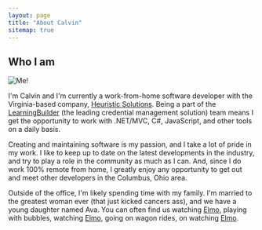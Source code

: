 ```yaml
---
layout: page
title: "About Calvin"
sitemap: true
---
```


## Who I am
![Me!](https://gravatar.com/avatar/a1c6325a95a54f6321b05edb40490f57?s=300)

I'm Calvin and I'm currently a work-from-home software developer with the Virginia-based company, [Heuristic Solutions](http://www.heuristics.net). Being a part of the [LearningBuilder](http://www.learningbuilder.com) (the leading credential management solution) team means I get the opportunity to work with .NET/MVC, C#, JavaScript, and other tools on a daily basis.

Creating and maintaining software is my passion, and I take a lot of pride in my work. I like to keep up to date on the latest developments in the industry, and try to play a role in the community as much as I can. And, since I do work 100% remote from home, I greatly enjoy any opportunity to get out and meet other developers in the Columbus, Ohio area.

Outside of the office, I'm likely spending time with my family. I'm married to the greatest woman ever (that just kicked cancers ass), and we have a young daughter named Ava. You can often find us watching 
[Elmo](http://www.sesamestreet.org/muppets/elmo), playing with bubbles, watching [Elmo](http://www.sesamestreet.org/parents/theshow/episodes/elmos-world), going on wagon rides, on watching [Elmo](https://www.youtube.com/results?search_query=elmo).